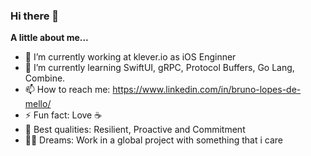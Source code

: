 ### Hi there 👋

**A little about me...**

- 🔭 I’m currently working at klever.io as iOS Enginner
- 🌱 I’m currently learning SwiftUI, gRPC, Protocol Buffers, Go Lang, Combine.
- 📫 How to reach me: https://www.linkedin.com/in/bruno-lopes-de-mello/
- ⚡ Fun fact: Love ☕️
- 🦾 Best qualities: Resilient, Proactive and Commitment
- 👨‍🚀 Dreams: Work in a global project with something that i care
